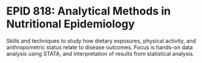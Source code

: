 # EPID 818: Analytical Methods in Nutritional Epidemiology

Skills and techniques to study how dietary exposures, physical activity, and anthropometric status relate to disease outcomes. Focus is hands-on data analysis using STATA, and interpretation of results from statistical analysis.